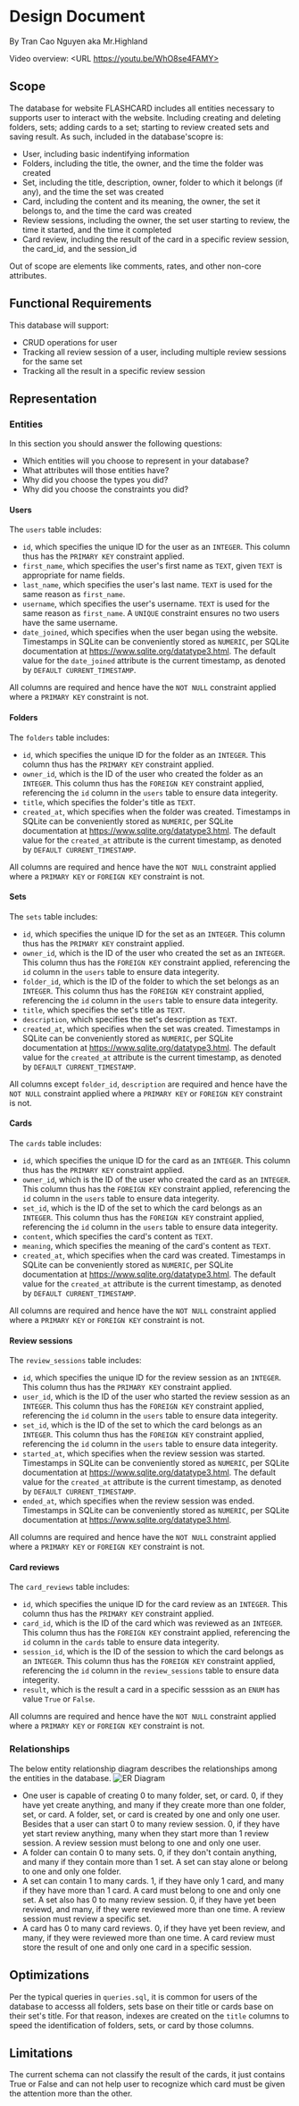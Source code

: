 # Design Document

By Tran Cao Nguyen aka Mr.Highland

Video overview: <URL https://youtu.be/WhO8se4FAMY>

## Scope

The database for website FLASHCARD includes all entities necessary to supports user to interact with the website. Including creating and deleting folders, sets; adding cards to a set; starting to review created sets and saving result. As such, included in the database'scopre is:
* User, including basic indentifying information
* Folders, including the title, the owner, and the time the folder was created
* Set, including the title, description, owner, folder to which it belongs (if any),  and the time the set was created
* Card, including the content and its meaning, the owner, the set it belongs to, and the time the card was created
* Review sessions, including the owner, the set user starting to review, the time it started, and the time it completed
* Card review, including the result of the card in a specific review session, the card_id, and the session_id

Out of scope are elements like comments, rates, and other non-core attributes.

## Functional Requirements

This database will support:

* CRUD operations for user
* Tracking all review session of a user, including multiple review sessions for the same set
* Tracking all the result in a specific review session

## Representation

### Entities

In this section you should answer the following questions:

* Which entities will you choose to represent in your database?
* What attributes will those entities have?
* Why did you choose the types you did?
* Why did you choose the constraints you did?

#### Users

The `users` table includes:

* `id`, which specifies the unique ID for the user as an `INTEGER`. This column thus has the `PRIMARY KEY` constraint applied.
* `first_name`, which specifies the user's first name as `TEXT`, given `TEXT` is appropriate for name fields.
* `last_name`, which specifies the user's last name. `TEXT` is used for the same reason as `first_name`.
* `username`, which specifies the user's username. `TEXT` is used for the same reason as `first_name`. A `UNIQUE` constraint ensures no two users have the same username.
* `date_joined`, which specifies when the user began using the website. Timestamps in SQLite can be conveniently stored as `NUMERIC`, per SQLite documentation at <https://www.sqlite.org/datatype3.html>. The default value for the  `date_joined` attribute is the current timestamp, as denoted by `DEFAULT CURRENT_TIMESTAMP`.

All columns are required and hence have the `NOT NULL` constraint applied where a `PRIMARY KEY` constraint is not.

#### Folders

The `folders` table includes:
* `id`, which specifies the unique ID for the folder as an `INTEGER`. This column thus has the `PRIMARY KEY` constraint applied.
* `owner_id`, which is the ID of the user who created the folder as an `INTEGER`. This column thus has the `FOREIGN KEY` constraint applied, referencing the `id` column in the `users` table to ensure data integerity.
* `title`, which specifies the folder's title as `TEXT`.
* `created_at`, which specifies when the folder was created. Timestamps in SQLite can be conveniently stored as `NUMERIC`, per SQLite documentation at <https://www.sqlite.org/datatype3.html>. The default value for the  `created_at` attribute is the current timestamp, as denoted by `DEFAULT CURRENT_TIMESTAMP`.

All columns are required and hence have the `NOT NULL` constraint applied where a `PRIMARY KEY` or `FOREIGN KEY` constraint is not.

#### Sets

The `sets` table includes:
* `id`, which specifies the unique ID for the set as an `INTEGER`. This column thus has the `PRIMARY KEY` constraint applied.
* `owner_id`, which is the ID of the user who created the set as an `INTEGER`. This column thus has the `FOREIGN KEY` constraint applied, referencing the `id` column in the `users` table to ensure data integerity.
* `folder_id`, which is the ID of the folder to which the set belongs as an `INTEGER`. This column thus has the `FOREIGN KEY` constraint applied, referencing the `id` column in the `users` table to ensure data integerity.
* `title`, which specifies the set's title as `TEXT`.
* `description`, which specifies the set's description as `TEXT`.
* `created_at`, which specifies when the set was created. Timestamps in SQLite can be conveniently stored as `NUMERIC`, per SQLite documentation at <https://www.sqlite.org/datatype3.html>. The default value for the  `created_at` attribute is the current timestamp, as denoted by `DEFAULT CURRENT_TIMESTAMP`.

All columns except `folder_id`, `description` are required and hence have the `NOT NULL` constraint applied where a `PRIMARY KEY` or `FOREIGN KEY` constraint is not.


#### Cards

The `cards` table includes:
* `id`, which specifies the unique ID for the card as an `INTEGER`. This column thus has the `PRIMARY KEY` constraint applied.
* `owner_id`, which is the ID of the user who created the card as an `INTEGER`. This column thus has the `FOREIGN KEY` constraint applied, referencing the `id` column in the `users` table to ensure data integerity.
* `set_id`, which is the ID of the set to which the card belongs as an `INTEGER`. This column thus has the `FOREIGN KEY` constraint applied, referencing the `id` column in the `users` table to ensure data integerity.
* `content`, which specifies the card's content as `TEXT`.
* `meaning`, which specifies the meaning of the card's content as `TEXT`.
* `created_at`, which specifies when the card was created. Timestamps in SQLite can be conveniently stored as `NUMERIC`, per SQLite documentation at <https://www.sqlite.org/datatype3.html>. The default value for the  `created_at` attribute is the current timestamp, as denoted by `DEFAULT CURRENT_TIMESTAMP`.

All columns are required and hence have the `NOT NULL` constraint applied where a `PRIMARY KEY` or `FOREIGN KEY` constraint is not.

#### Review sessions

The `review_sessions` table includes:
* `id`, which specifies the unique ID for the review session as an `INTEGER`. This column thus has the `PRIMARY KEY` constraint applied.
* `user_id`, which is the ID of the user who started the review session as an `INTEGER`. This column thus has the `FOREIGN KEY` constraint applied, referencing the `id` column in the `users` table to ensure data integerity.
* `set_id`, which is the ID of the set to which the card belongs as an `INTEGER`. This column thus has the `FOREIGN KEY` constraint applied, referencing the `id` column in the `users` table to ensure data integerity.
* `started_at`, which specifies when the review session was started. Timestamps in SQLite can be conveniently stored as `NUMERIC`, per SQLite documentation at <https://www.sqlite.org/datatype3.html>. The default value for the  `created_at` attribute is the current timestamp, as denoted by `DEFAULT CURRENT_TIMESTAMP`.
* `ended_at`, which specifies when the review session was ended. Timestamps in SQLite can be conveniently stored as `NUMERIC`, per SQLite documentation at <https://www.sqlite.org/datatype3.html>.

All columns are required and hence have the `NOT NULL` constraint applied where a `PRIMARY KEY` or `FOREIGN KEY` constraint is not.

#### Card reviews

The `card_reviews` table includes:
* `id`, which specifies the unique ID for the card review as an `INTEGER`. This column thus has the `PRIMARY KEY` constraint applied.
* `card_id`, which is the ID of the card which was reviewed as an `INTEGER`. This column thus has the `FOREIGN KEY` constraint applied, referencing the `id` column in the `cards` table to ensure data integerity.
* `session_id`, which is the ID of the session to which the card belongs as an `INTEGER`. This column thus has the `FOREIGN KEY` constraint applied, referencing the `id` column in the `review_sessions` table to ensure data integerity.
* `result`, which is the result a card in a specific sesssion as an `ENUM` has value `True` or `False`.


All columns are required and hence have the `NOT NULL` constraint applied where a `PRIMARY KEY` or `FOREIGN KEY` constraint is not.

### Relationships

The below entity relationship diagram describes the relationships among the entities in the database.
![ER Diagram](diagram.png)

* One user is capable of creating 0 to many folder, set, or card. 0, if they have yet create anything, and many if they create more than one folder, set, or card. A folder, set, or card is created by one and only one user. Besides that a user can start 0 to many review session. 0, if they have yet start review anything, many when they start more than 1 review session. A review session must belong to one and only one user.
* A folder can contain 0 to many sets. 0, if they don't contain anything, and many if they contain more than 1 set. A set can stay alone or belong to one and only one folder.
* A set can contain 1 to many cards. 1, if they have only 1 card, and many if they have more than 1 card. A card must belong to one and only one set. A set also has 0 to many review session. 0, if they have yet been reviewd, and many, if they were reviewed more than one time. A review session must review a specific set.
* A card has 0 to many card reviews. 0, if they have yet been review, and many, if they were reviewed more than one time. A card review must store the result of one and only one card in a specific session.

## Optimizations

Per the typical queries in `queries.sql`, it is common for users of the database to accesss all folders, sets base on their title or cards base on their set's title. For that reason, indexes are created on the `title` columns to speed the identification of folders, sets, or card by those columns.

## Limitations

The current schema can not classify the result of the cards, it just contains True or False and can not help user to recognize which card must be given the attention more than the other.

